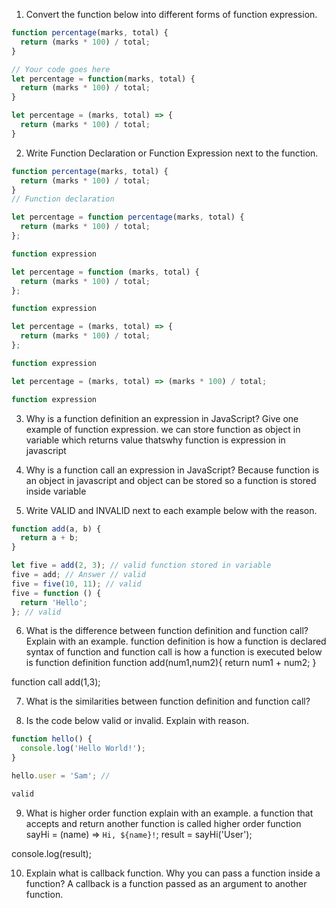 1. Convert the function below into different forms of function expression.

```js
function percentage(marks, total) {
  return (marks * 100) / total;
}

// Your code goes here
let percentage = function(marks, total) {
  return (marks * 100) / total;
}

let percentage = (marks, total) => {
  return (marks * 100) / total;
}
```


2. Write Function Declaration or Function Expression next to the function.

```js
function percentage(marks, total) {
  return (marks * 100) / total;
}
// Function declaration

```

```js
let percentage = function percentage(marks, total) {
  return (marks * 100) / total;
};

function expression
```


```js
let percentage = function (marks, total) {
  return (marks * 100) / total;
};

function expression
```

```js
let percentage = (marks, total) => {
  return (marks * 100) / total;
};

function expression
```

```js
let percentage = (marks, total) => (marks * 100) / total;

function expression
```

3. Why is a function definition an expression in JavaScript? Give one example of function expression.
we can store function as object in variable which returns value thatswhy function is expression in javascript


4. Why is a function call an expression in JavaScript?
Because function is an object in javascript and object can be stored so a function is stored inside variable

5. Write VALID and INVALID next to each example below with the reason.

```js
function add(a, b) {
  return a + b;
}  

let five = add(2, 3); // valid function stored in variable
five = add; // Answer // valid
five = five(10, 11); // valid
five = function () {
  return 'Hello';
}; // valid
```

6. What is the difference between function definition and function call? Explain with an example.
function definition is how a function is declared syntax of function and function call is how a function is executed
 below is function definition
function add(num1,num2){
  return num1 + num2;
}

function call
add(1,3);

7. What is the similarities between function definition and function call?


8. Is the code below valid or invalid. Explain with reason.

```js
function hello() {
  console.log('Hello World!');
}

hello.user = 'Sam'; // 

valid
```

9. What is higher order function explain with an example.
a function that accepts and return another function is called higher order function
sayHi = (name) => `Hi, ${name}!`;
result = sayHi('User');

console.log(result);

10. Explain what is callback function. Why you can pass a function inside a function?
A callback is a function passed as an argument to another function.
